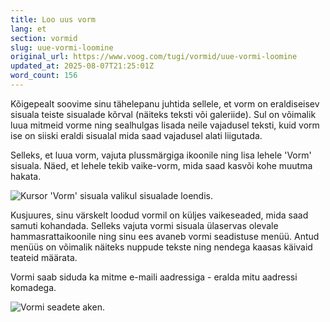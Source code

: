 ```yaml
---
title: Loo uus vorm
lang: et
section: vormid
slug: uue-vormi-loomine
original_url: https://www.voog.com/tugi/vormid/uue-vormi-loomine
updated_at: 2025-08-07T21:25:01Z
word_count: 156
---
```

Kõigepealt soovime sinu tähelepanu juhtida sellele, et vorm on eraldiseisev sisuala teiste sisualade kõrval (näiteks teksti või galeriide). Sul on võimalik luua mitmeid vorme ning sealhulgas lisada neile vajadusel teksti, kuid vorm ise on siiski eraldi sisualal mida saad vajadusel alati liigutada.

Selleks, et luua vorm, vajuta plussmärgiga ikoonile ning lisa lehele 'Vorm' sisuala. Näed, et lehele tekib vaike-vorm, mida saad kasvõi kohe muutma hakata.

![Kursor 'Vorm' sisuala valikul sisualade loendis.](https://media.voog.com/0000/0036/2183/photos/Vormid_ja_tagasiside2_1_block.png "Kursor 'Vorm' sisuala valikul sisualade loendis.")

Kusjuures, sinu värskelt loodud vormil on küljes vaikeseaded, mida saad samuti kohandada. Selleks vajuta vormi sisuala ülaservas olevale hammasrattaikoonile ning sinu ees avaneb vormi seadistuse menüü. Antud menüüs on võimalik näiteks nuppude tekste ning nendega kaasas käivaid teateid määrata.

Vormi saab siduda ka mitme e-maili aadressiga - eralda mitu aadressi komadega.

![Vormi seadete aken.](https://media.voog.com/0000/0036/2183/photos/Vormid_ja_tagasiside2-2n_block.png "Vormi seadete aken.")
